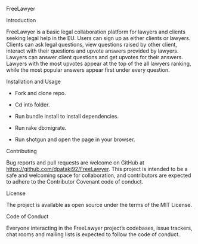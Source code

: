 FreeLawyer

Introduction

FreeLawyer is a basic legal collaboration platform for lawyers and clients seeking legal help in the EU. Users can sign up as either clients or lawyers. Clients can ask legal questions, view questions raised by other client, interact with their questions and upvote answers provided by lawyers. Lawyers can answer client questions and get upvotes for their answers. Lawyers with the most upvotes
appear at the top of the all lawyers ranking, while the most popular answers appear first under every question. 

Installation and Usage

- Fork and clone repo.

- Cd into folder. 

- Run bundle install to install dependencies.

- Run rake db:migrate.

- Run shotgun and open the page in your browser.

Contributing

Bug reports and pull requests are welcome on GitHub at https://github.com/dpataki92/FreeLawyer. This project is intended to be a safe and welcoming space for collaboration, and contributors are expected to adhere to the Contributor Covenant code of conduct.

License

The project is available as open source under the terms of the MIT License.

Code of Conduct

Everyone interacting in the FreeLawyer project’s codebases, issue trackers, chat rooms and mailing lists is expected to follow the code of conduct.